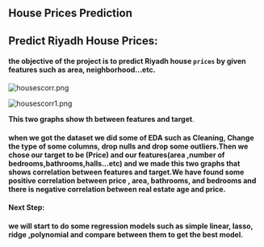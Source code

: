 ## House Prices Prediction

## Predict Riyadh House Prices:

#### the objective of the project is to predict Riyadh house `prices` by given features such as area, neighborhood...etc. 

![housescorr.png](attachment:housescorr.png)

![housescorr1.png](attachment:housescorr1.png)

**This two graphs show th between features and target**. 

####  when we got the dataset we did some of EDA such as Cleaning, Change the type of some columns, drop nulls and drop some outliers.Then we chose our target to be (Price) and our features(area ,number of bedrooms,bathrooms,halls...etc) and we made this two graphs that shows correlation between features and target.We have  found some positive correlation between price , area, bathrooms, and bedrooms and there is negative correlation between real estate age and price.

#### Next Step:

#### we will start to do some regression models such as simple linear, lasso, ridge ,polynomial and compare between them to get the best model.


```python

```
